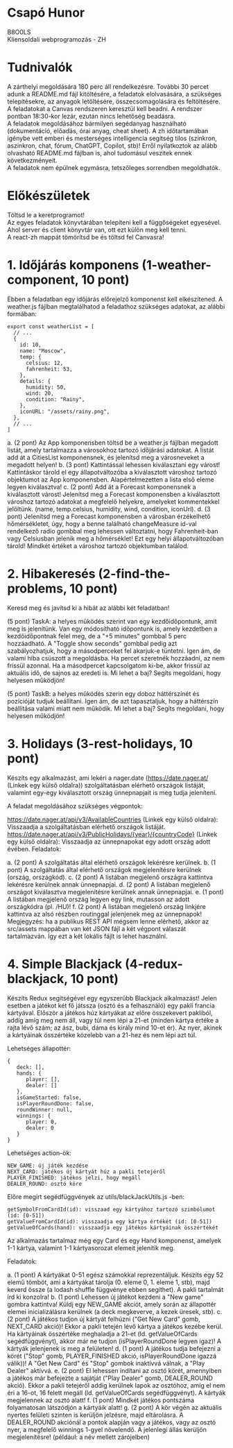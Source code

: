 # Csapó Hunor
B8O0LS<br />
Kliensoldali webprogramozás - ZH

# Tudnivalók
A zárthelyi megoldására 180 perc áll rendelkezésre. További 30 percet adunk a README.md fájl kitöltésére, a feladatok elolvasására, a szükséges telepítésekre, az anyagok letöltésére, összecsomagolására és feltöltésére.<br />
A feladatokat a Canvas rendszeren keresztül kell beadni. A rendszer pontban 18:30-kor lezár, ezután nincs lehetőség beadásra.<br />
A feladatok megoldásához bármilyen segédanyag használható (dokumentáció, előadás, órai anyag, cheat sheet). A zh időtartamában igénybe vett emberi és mesterséges intelligencia segítség tilos (szinkron, aszinkron, chat, fórum, ChatGPT, Copilot, stb)! Erről nyilatkoztok az alább olvasható README.md fájlban is, ahol tudomásul veszitek ennek következményeit.<br />
A feladatok nem épülnek egymásra, tetszőleges sorrendben megoldhatók.<br />
# Előkészületek
Töltsd le a keretprogramot!<br />
Az egyes feladatok könyvtárában telepíteni kell a függőségeket egyesével. Ahol server és client könyvtár van, ott ezt külön meg kell tenni.<br />
A react-zh mappát tömörítsd be és töltsd fel Canvasra!
# 1. Időjárás komponens (1-weather-component, 10 pont)
Ebben a feladatban egy időjárás előrejelző komponenst kell elkészítened. A weather.js fájlban megtalálhatod a feladathoz szükséges adatokat, az alábbi formában:
```
export const weatherList = [
  // ...
  {
    id: 10,
    name: "Moscow",
    temp: {
      celsius: 12,
      fahrenheit: 53,
    },
    details: {
      humidity: 50,
      wind: 20,
      condition: "Rainy",
    },
    iconURL: "/assets/rainy.png",
  },
  // ...
]
```
a. (2 pont) Az App komponensben töltsd be a weather.js fájlban megadott listát, amely tartalmazza a városokhoz tartozó időjárási adatokat. A listát add át a CitiesList komponensnek, és jelenítsd meg a városneveket a megadott helyen!
b. (3 pont) Kattintással lehessen kiválasztani egy várost! Kattintáskor tárold el egy állapotváltozóba a kiválasztott városhoz tartozó objektumot az App komponensben. Alapértelmezetten a lista első eleme legyen kiválasztva!
c. (2 pont) Add át a Forecast komponensnek a kiválasztott várost! Jelenítsd meg a Forecast komponensben a kiválasztott városhoz tartozó adatokat a megfelelő helyekre, amelyeket kommentekkel jelöltünk. (name, temp.celsius, humidity, wind, condition, iconUrl).
d. (3 pont) Jelenítsd meg a Forecast komponensben a városban érzékelhető hőmérsékletet, úgy, hogy a benne található changeMeasure id-val rendelkező radio gombbal meg lehessen változtatni, hogy Fahrenheit-ban vagy Celsiusban jelenik meg a hőmérséklet! Ezt egy helyi állapotváltozóban tárold! Mindkét értéket a városhoz tartozó objektumban találod.

# 2. Hibakeresés (2-find-the-problems, 10 pont)
Keresd meg és javítsd ki a hibát az alábbi két feladatban!

(5 pont) TaskA: a helyes működés szerint van egy kezdőidőpontunk, amit meg is jelenítünk. Van egy módosítható időpontunk is, amely kezdetben a kezdőidőpontnak felel meg, de a "+5 minutes" gombbal 5 perc hozzáadható. A "Toggle show seconds" gombbal pedig azt szabályozhatjuk, hogy a másodperceket fel akarjuk-e tüntetni. Igen ám, de valami hiba csúszott a megoldásba. Ha percet szeretnék hozzáadni, az nem frissül azonnal. Ha a másodpercet kapcsolgatom ki-be, akkor frissül az aktuális idő, de sajnos az eredeti is. Mi lehet a baj? Segíts megoldani, hogy helyesen működjön!

(5 pont) TaskB: a helyes működés szerin egy doboz háttérszínét és pozícióját tudjuk beállítani. Igen ám, de azt tapasztaljuk, hogy a háttérszín beállítása valami miatt nem működik. Mi lehet a baj? Segíts megoldani, hogy helyesen működjön!

# 3. Holidays (3-rest-holidays, 10 pont)
Készíts egy alkalmazást, ami lekéri a nager.date (https://date.nager.at/ (Linkek egy külső oldalra)) szolgáltatásban elérhető országok listáját, valamint egy-egy kiválasztott ország ünnepnapjait is meg tudja jeleníteni.

A feladat megoldásához szükséges végpontok:

https://date.nager.at/api/v3/AvailableCountries (Linkek egy külső oldalra): Visszaadja a szolgáltatásban elérhető országok listáját.
https://date.nager.at/api/v3/PublicHolidays/{year}/{countryCode} (Linkek egy külső oldalra): Visszaadja az ünnepnapokat egy adott ország adott évében.
Feladatok:

a. (2 pont) A szolgáltatás által elérhető országok lekérésre kerülnek.
b. (1 pont) A szolgáltatás által elérhető országok megjelenítésre kerülnek (ország, országkód).
c. (2 pont) A listában megjelenő országra kattintva lekérésre kerülnek annak ünnepnapjai.
d. (2 pont) A listában megjelenő országot kiválasztva megjelenítésre kerülnek annak ünnepnapjai.
e. (1 pont) A listában megjelenő ország legyen egy link, mutasson az adott országkódra (pl. /HU)!
f. (2 pont) A listában megjelenő ország linkjére kattintva az alsó részben routinggal jelenjenek meg az ünnepnapok!
Megjegyzés: ha a publikus REST API mégsem lenne elérhető, akkor az src/assets mappában van két JSON fájl a két végpont válaszát tartalmazván. Így ezt a két lokális fájlt is lehet használni.

# 4. Simple Blackjack (4-redux-blackjack, 10 pont)
Készíts Redux segítségével egy egyszerűbb Blackjack alkalmazást! Jelen esetben a játékot két fő játssza (osztó és a felhasználó) egy pakli francia kártyával. Először a játékos húz kártyákat az előre összekevert pakliból, addíg amíg meg nem áll, vagy túl nem lépi a 21-et (minden kártya értéke a rajta lévő szám; az ász, bubi, dáma és király mind 10-et ér). Az nyer, akinek a kártyáinak összértéke közelebb van a 21-hez és nem lépi azt túl.

Lehetséges állapottér:
```
{
   deck: [],
   hands: {
      player: [],
      dealer: []
   },
   isGameStarted: false,
   isPlayerRoundDone: false,
   roundWinner: null,
   winnings: {
      player: 0,
      dealer: 0
   }
}
```
Lehetséges action-ök:

```
NEW_GAME: új játék kezdése
NEXT_CARD: játékos új kártyát húz a pakli tetejéről
PLAYER_FINISHED: játékos jelzi, hogy megáll
DEALER_ROUND: osztó köre
```
Előre megírt segédfüggvények az utils/blackJackUtils.js -ben:
```
getSymbolFromCardId(id): visszaad egy kártyához tartozó szimbólumot (id: [0-51])
getValueFromCardId(id): visszaadja egy kártya értékét (id: [0-51])
getValueOfCards(hand): visszaadja egy játékos kártyáinak összértékét
```
Az alkalmazás tartalmaz még egy Card és egy Hand komponenst, amelyek 1-1 kártya, valamint 1-1 kártyasorozat elemeit jelenítik meg.

Feladatok:

a. (1 pont) A kártyákat 0-51 egész számokkal reprezentáljuk. Készíts egy 52 elemű tömböt, ami a kártyákat tárolja (0. eleme 0, 1. eleme 1, stb), majd keverd össze (a lodash shuffle függvénye ebben segíthet). A pakli tartalmát írd ki konzolra!
b. (1 pont) Lehessen új játékot kezdeni a "New game" gombra kattintva! Küldj egy NEW_GAME akciót, amely során az állapottér elemei inicializálásra kerülnek (a deck megkeverve, a kezek üresek, stb).
c. (2 pont) A játékos tudjon új kártyát felhúzni ("Get New Card" gomb, NEXT_CARD akció)! Ekkor a pakli tetején lévő kártya a játékos kezébe kerül. Ha kártyáinak összértéke meghaladja a 21-et (ld. getValueOfCards segédfüggvényt), akkor már ne tudjon (isPlayerRoundDone legyen igaz)! A kártyák jelenjenek is meg a felületen!
d. (1 pont) A játékos tudja befejezni a körét ("Stop" gomb, PLAYER_FINISHED akció, isPlayerRoundDone igazzá válik))! A "Get New Card" és "Stop" gombok inaktívvá válnak, a "Play Dealer" aktívvá.
e. (2 pont) El lehessen indítani az osztó körét, amennyiben a játékos már befejezte a sajátját ("Play Dealer" gomb, DEALER_ROUND akció). Ekkor a pakli tetejéről addig kerülnek lapok az osztóhoz, amíg el nem éri a 16-ot, 16 felett megáll (ld. getValueOfCards segédfüggvényt). A kártyák megjelennek az osztó alatt!
f. (1 pont) Mindkét játékos pontszáma folyamatosan látszódjón a kártyáik alatt!
g. (2 pont) A kör végén az aktuális nyertes felületi szinten is kerüljön jelzésre, majd eltárolásra. A DEALER_ROUND akciónál a pontok alapján vagy a játékos, vagy az osztó nyer, a megfelelő winnings 1-gyel növelendő. A jelenlegi állás kerüljön megjelenítésre! (például: a név mellett zárójelben)
